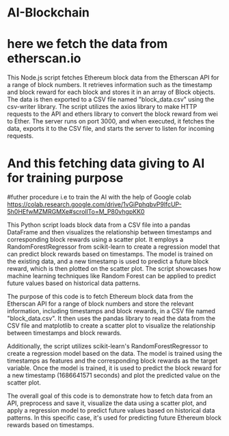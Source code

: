 # AI-Blockchain

# here we fetch the data from etherscan.io
This Node.js script fetches Ethereum block data from the Etherscan API for a range of block numbers. It retrieves information such as the timestamp and block reward for each block and stores it in an array of Block objects. The data is then exported to a CSV file named "block_data.csv" using the csv-writer library. The script utilizes the axios library to make HTTP requests to the API and ethers library to convert the block reward from wei to Ether. The server runs on port 3000, and when executed, it fetches the data, exports it to the CSV file, and starts the server to listen for incoming requests.

# And this fetching data giving to AI for training purpose
#futher procedure i.e to train the AI with the help of Google colab 
https://colab.research.google.com/drive/1vGiPphqbvP9lfcUP-5h0HEfwMZMRGMXe#scrollTo=M_P80vhgpKK0


This Python script loads block data from a CSV file into a pandas DataFrame and then visualizes the relationship between timestamps and corresponding block rewards using a scatter plot. It employs a RandomForestRegressor from scikit-learn to create a regression model that can predict block rewards based on timestamps. The model is trained on the existing data, and a new timestamp is used to predict a future block reward, which is then plotted on the scatter plot. The script showcases how machine learning techniques like Random Forest can be applied to predict future values based on historical data patterns.

The purpose of this code is to fetch Ethereum block data from the Etherscan API for a range of block numbers and store the relevant information, including timestamps and block rewards, in a CSV file named "block_data.csv". It then uses the pandas library to read the data from the CSV file and matplotlib to create a scatter plot to visualize the relationship between timestamps and block rewards.

Additionally, the script utilizes scikit-learn's RandomForestRegressor to create a regression model based on the data. The model is trained using the timestamps as features and the corresponding block rewards as the target variable. Once the model is trained, it is used to predict the block reward for a new timestamp (1686641571 seconds) and plot the predicted value on the scatter plot.

The overall goal of this code is to demonstrate how to fetch data from an API, preprocess and save it, visualize the data using a scatter plot, and apply a regression model to predict future values based on historical data patterns. In this specific case, it's used for predicting future Ethereum block rewards based on timestamps.
